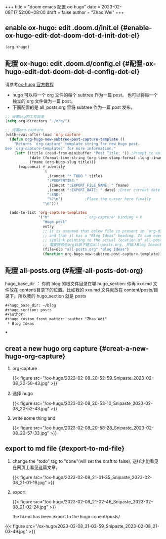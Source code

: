 +++
title = "doom emacs 配置 ox-hugo"
date = 2023-02-08T17:52:00+08:00
draft = false
author = "Zhao Wei"
+++

## enable ox-hugo: edit .doom.d/init.el {#enable-ox-hugo-edit-dot-doom-dot-d-init-dot-el}

```lisp
(org +hugo)
```


## 配置 ox-hugo: edit .doom.d/config.el {#配置-ox-hugo-edit-dot-doom-dot-d-config-dot-el}

请参考[ox-huog 官方教程](https://ox-hugo.scripter.co/)

-   hugo 可以将一个 org 文件的每个 subtree 作为一篇 post， 也可以将每一个独立的 org 文件做为一篇 post。
-   下面配置的是 all_posts.org 里将 subtree 作为一篇 post 发布。

<!--listend-->

```lisp
;; 设置org的工作目录
(setq org-directory "~/org/")

;; 设置org-capture
(with-eval-after-load 'org-capture
  (defun org-hugo-new-subtree-post-capture-template ()
    "Returns `org-capture' template string for new Hugo post.
See `org-capture-templates' for more information."
    (let* ((title (read-from-minibuffer "Post Title: ")) ;Prompt to enter the post title
           (date (format-time-string (org-time-stamp-format :long :inactive) (org-current-time)))
           (fname (org-hugo-slug title)))
      (mapconcat #'identity
                 `(
                   ,(concat "* TODO " title)
                   ":PROPERTIES:"
                   ,(concat ":EXPORT_FILE_NAME: " fname)
                   ,(concat ":EXPORT_DATE: " date) ;Enter current date and time
                   ":END:"
                   "%?\n")          ;Place the cursor here finally
                 "\n")))

  (add-to-list 'org-capture-templates
               '("h"                ;`org-capture' binding + h
                 "Hugo post"
                 entry
                 ;; It is assumed that below file is present in `org-directory'
                 ;; and that it has a "Blog Ideas" heading. It can even be a
                 ;; symlink pointing to the actual location of all-posts.org!
                 ;; 需要提前在org目录下建立all-posts.org, 并输入Blog Ideas做为第一级的header并保存
                 (file+olp "all-posts.org" "Blog Ideas")
                 (function org-hugo-new-subtree-post-capture-template))))
```


## 配置 all-posts.org {#配置-all-posts-dot-org}

hugo_base_dir ： 你的 blog 的根文件目录在哪
hugo_section: 你再 xxx.md 文件放在 content/目录下的位置。比如我的 xxx.md 文件就放在 content/posts/目录下。所以我的 hugo_section 就是 posts

```org
#+hugo_base_dir: ~/blog
#+hugo_section: posts
#+author:
#+hugo_custom_front_matter: :author "Zhao Wei"
 * Blog Ideas
```

**\***


## creat a new hugo org capture {#creat-a-new-hugo-org-capture}

1.  org-capture

    {{< figure src="/ox-hugo/2023-02-08_20-52-59_Snipaste_2023-02-08_20-50-43.jpg" >}}

2.  选择 hugo

    {{< figure src="/ox-hugo/2023-02-08_20-53-10_Snipaste_2023-02-08_20-52-43.jpg" >}}

3.  write some thing and

    {{< figure src="/ox-hugo/2023-02-08_20-58-28_Snipaste_2023-02-08_20-57-33.jpg" >}}


## export to md file {#export-to-md-file}

1.  change the "todo" tag to "done"(will set the draft to false), 这样才能看见在网页上看见这篇文章。

    {{< figure src="/ox-hugo/2023-02-08_21-01-35_Snipaste_2023-02-08_21-01-19.jpg" >}}

2.  export

    {{< figure src="/ox-hugo/2023-02-08_21-02-46_Snipaste_2023-02-08_21-02-24.jpg" >}}

    the hi.md has been export to the hugo conent/posts/

{{< figure src="/ox-hugo/2023-02-08_21-03-59_Snipaste_2023-02-08_21-03-49.jpg" >}}
